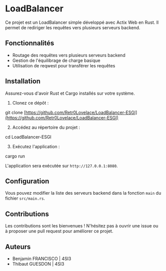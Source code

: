# LoadBalancer

Ce projet est un LoadBalancer simple développé avec Actix Web en Rust. Il permet de rediriger les requêtes vers plusieurs serveurs backend.

## Fonctionnalités

- Routage des requêtes vers plusieurs serveurs backend
- Gestion de l'équilibrage de charge basique
- Utilisation de reqwest pour transférer les requêtes

## Installation

Assurez-vous d'avoir Rust et Cargo installés sur votre système.

1. Clonez ce dépôt :

git clone [https://github.com/Retr0Lovelace/LoadBalancer-ESGI](https://github.com/Retr0Lovelace/LoadBalancer-ESGI)

2. Accédez au répertoire du projet :

cd LoadBalancer-ESGI

3. Exécutez l'application :

cargo run


L'application sera exécutée sur `http://127.0.0.1:8080`.

## Configuration

Vous pouvez modifier la liste des serveurs backend dans la fonction `main` du fichier `src/main.rs`.

## Contributions

Les contributions sont les bienvenues ! N'hésitez pas à ouvrir une issue ou à proposer une pull request pour améliorer ce projet.

## Auteurs

- Benjamin FRANCISCO | 4SI3
- Thibaut GUESDON | 4SI3
